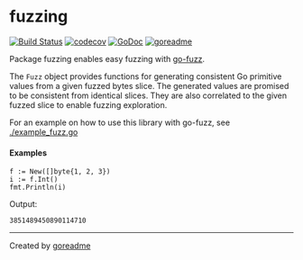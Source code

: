 # fuzzing

[![Build Status](https://travis-ci.org/posener/fuzzing.svg?branch=master)](https://travis-ci.org/posener/fuzzing)
[![codecov](https://codecov.io/gh/posener/fuzzing/branch/master/graph/badge.svg)](https://codecov.io/gh/posener/fuzzing)
[![GoDoc](https://godoc.org/github.com/posener/fuzzing?status.svg)](http://godoc.org/github.com/posener/fuzzing)
[![goreadme](https://goreadme.herokuapp.com/badge/posener/fuzzing.svg)](https://goreadme.herokuapp.com)

Package fuzzing enables easy fuzzing with [go-fuzz](https://github.com/dvyukov/go-fuzz).

The `Fuzz` object provides functions for generating consistent Go primitive values from a given
fuzzed bytes slice. The generated values are promised to be consistent from identical slices.
They are also correlated to the given fuzzed slice to enable fuzzing exploration.

For an example on how to use this library with go-fuzz, see [./example_fuzz.go](./example_fuzz.go)

#### Examples

```golang
f := New([]byte{1, 2, 3})
i := f.Int()
fmt.Println(i)
```

 Output:

```
3851489450890114710

```


---

Created by [goreadme](https://github.com/apps/goreadme)

